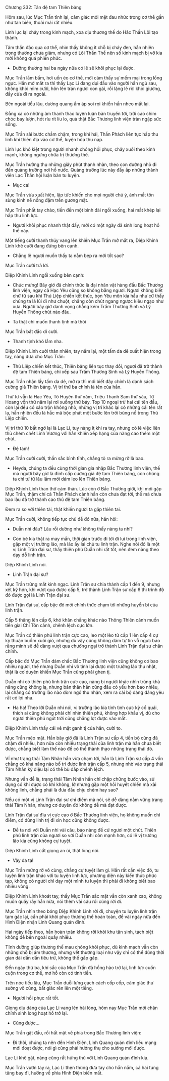 




Chương 332: Tân đệ tam Thiên bảng


Hôm sau, lúc Mục Trần tỉnh lại, cảm giác mỏi mệt đau nhức trong cơ thể gần như tan biến, thoải mái rất nhiều.

Linh lực lại chảy trong kinh mạch, xoa dịu thương thế do Hắc Thần Lôi tạo thành.

Tâm thần đảo qua cơ thể, nhìn thấy không ít chỗ bị cháy đen, hẳn nhiên trọng thương chưa giảm, nhưng có Lôi Thần Thể nên số kinh mạch bị vỡ kia mới không quá phiền phức.

- Dưỡng thương hai ba ngày nữa có lẽ sẽ khôi phục lại được.

Mục Trần lẩm bẩm, hơi uốn éo cơ thể, mới cảm thấy sự mềm mại trong lồng ngực. Hắn mở mắt ra thì thấy Lạc Li đang dụi đầu vào người hắn ngủ sau, không khỏi mỉm cười, hôn lên trán người con gái, rồi lặng lẽ rời khỏi giường, đẩy cửa đi ra ngoài.

Bên ngoài tiểu lâu, dương quang ấm áp soi rọi khiến hắn nheo mắt lại.

Đằng xa có những âm thanh thao luyện luận bàn truyền tới, trời cao chim chóc bay lượn, hót ríu rít líu lo, quả thật Bắc Thương linh viện tràn ngập sức sống.

Mục Trần sải bước chầm chậm, trong khí hải, Thần Phách liên tục hấp thu linh khí thiên địa vào cơ thể, luyện hóa thu nạp.

Linh lực khô kiệt trong người nhanh chóng hồi phục, chảy xuôi theo kinh mạnh, không ngừng chữa trị thương thế.

Mục Trần hưởng thụ những giây phút thanh nhàn, theo con đường nhỏ đi đến quảng trường nơi hồ nước. Quảng trường lúc này đầy ắp những thành viên Lạc Thần hội luận bàn tu luyện.

- Mục ca!

Mục Trần vừa xuất hiện, lập tức khiến cho mọi người chú ý, ánh mắt tôn sùng kinh nể nồng đậm trên gương mặt.

Mục Trần phất tay chào, tiến đến một bình đài ngồi xuống, hai mắt khép lại hấp thu linh lực.

- Ngươi khôi phục nhanh thật đấy, mới có một ngày đã sinh long hoạt hổ thế này.

Một tiếng cười thanh thúy vang lên khiến Mục Trần mở mắt ra, Diệp Khinh Linh khẽ cười đang đứng bên cạnh.

- Chẳng lẽ ngươi muốn thấy ta nằm bẹp ra mới tốt sao?

Mục Trần cười trả lời.

Diệp Khinh Linh ngồi xuống bên cạnh:

- Chúc mừng! Bây giờ đã chính thức là đại nhân vật hàng đầu Bắc Thương linh viện, ngay cả Hạc Yêu cũng so không bằng ngươi. Ngươi không biết chứ từ sau khi Thú Liệp chiến kết thúc, bọn Yêu môn kia hầu như cứ thấy chúng ta là lủi đi như chuột, chẳng còn chút ngang ngược kiêu ngạo như xưa. Ngươi bây giờ danh vọng chẳng kém Trầm Thương Sinh và Lý Huyền Thông chút nào đâu.

- Ta thật chỉ muốn thanh tịnh mà thôi

Mục Trần bất đắc dĩ cười.

- Thanh tịnh khó lắm nha.

Diệp Khinh Linh cười thản nhiên, tay nắm lại, một tấm da dê xuất hiện trong tay, nàng đưa cho Mục Trần:

- Thú Liệp chiến kết thúc, Thiên bảng liên tục thay đổi, ngươi đã trở thành đệ tam Thiên bảng, chỉ xếp sau Trầm Thương Sinh và Lý Huyền Thông.

Mục Trần nhận lấy tấm da dê, mở ra thì mới biết đây chính là danh sách cường giả Thiên bảng. Vị trí thứ ba chính là tên của hắn.

Thứ tư vẫn là Hạc Yêu, Tô Huyên thứ năm, Triệu Thanh Sam thứ sáu, Từ Hoang vốn thứ năm lại rơi xuống thứ bảy. Top 10 ngoại trừ hai cái tên đầu, còn lại đều có xáo trộn không nhỏ, những vị trí khác lại có những cái tên rất lạ, hẳn nhiên đều là hắc mã bộc phát một bước lên trời bùng nổ trong Thú Liệp chiến.

Vị trí thứ 10 bất ngờ lại là Lạc Li, tuy nàng ít khi ra tay, nhưng có lẽ việc liên thủ chém chết Linh Vương với hắn khiến xếp hạng của nàng cao thêm một chút.

- Đệ tam!

Mục Trần cười cười, thần sắc bình tĩnh, chẳng tỏ ra mừng rỡ là bao.

- Heyda, chúng ta đều cùng thời gian gia nhập Bắc Thương linh viện, thế mà ngươi bây giờ là đỉnh cấp cường giả đệ tam Thiên bảng, còn chúng ta chỉ từ từ lâu lắm mới dám leo lên Thiên bảng.

Diệp Khinh Linh than thở cảm thán. Lúc còn ở Bắc Thương giới, khi mới gặp Mục Trần, thậm chí cả Thần Phách cảnh hắn còn chưa đạt tới, thế mà chưa bao lâu đã trở thành cao thủ đệ tam Thiên bảng.

Đem ra so với thiên tài, thật khiến người ta gặp thiên tai.

Mục Trần cười, không tiếp tục chủ đề đó nữa, hắn hỏi:

- Duẫn nhi đâu? Lâu rồi dường như không thấy nàng ta nhỉ?

- Con bé kia thật ra may mắn, thời gian trước đi tới đi lui trong linh viện, gặp một vị trưởng lão, mà lão ấy lại chủ tu linh trận. Nghe nói đó là một vị Linh Trận đại sư, thấy thiên phú Duẫn nhi rất tốt, nên đem nàng theo dạy dỗ linh trận.

Diệp Khinh Linh nói.

- Linh Trận đại sư?

Mục Trần trừng mắt kinh ngạc. Linh Trận sư chia thành cấp 1 đến 9, nhưng xét kỹ hơn, khi vượt qua được cấp 5, trở thành Linh Trận sư cấp 6 thì trình độ đó được gọi là Linh Trận đại sư.

Linh Trận đại sư, cấp bậc đó mới chính thức chạm tới những huyền bí của linh trận.

Cấp 5 thăng lên cấp 6, khó khăn chẳng khác nào Thông Thiên cảnh muốn tiến giai Chí Tôn cảnh, chênh lệch cực lớn.

Mục Trần có thiên phú linh trận cực cao, leo một lèo từ cấp 1 lên cấp 4 cự kỳ thuận buồm xuôi gió, nhưng dù vậy cũng không dám tự tin vỗ ngực bảo rằng mình sẽ dễ dàng vượt qua chướng ngại trở thành Linh Trận đại sư chân chính.

Cấp bậc đó Mục Trần dám chắc Bắc Thương linh viện cũng không có bao nhiêu người, thế nhưng Duẫn nhi vô tình lại được một trưởng lão thu nhật, thật là cơ duyên khiến Mục Trần cũng phải ghen tị.

Duẫn nhi có thiên phú linh trận cực cao, nàng bị người khác nhìn trúng khả năng cũng không lạ, nhưng bản thân hắn cũng đâu có yếu hơn bao nhiêu, lại chẳng có trưởng lão nào dòm ngó thu nhận, xem ra cái bộ dáng đáng yêu rất có lợi nha.

- Ha ha! Theo lời Duẫn nhi nói, vị trưởng lão kia tính tình cực kỳ cổ quái, thích ai cũng không phải chỉ nhìn thiên phú, không hợp khẩu vị, dù cho ngươi thiên phú ngút trời cũng chẳng lọt được vào mắt.

Diệp Khinh Linh thấy cái vẻ mặt ganh tị của hắn, cười to.

Mục Trần méo mặt. Hắn bây giờ đã là Linh Trận sư cấp 4, tiến bộ cũng đã chậm đi nhiều, hơn nữa còn nhiều trạng thái của linh trận mà hắn chưa biết được, chẳng biết làm thế nào để có thể thành thạo những trạng thái đó.

VÍ như trạng thái Tâm Nhãn hắn vừa chạm tới, hắn là Linh Trận sư cấp 4 vốn chẳng có khả năng nào bố trí được linh trận cấp 5, nhưng nhờ vào trạng thái Tâm Nhãn kỳ diệu lại có thể bù đắp chênh lệch.

Nhưng vấn đề là, trạng thái Tâm Nhãn hắn chỉ chập chững bước vào, sử dụng có khi được có khi không, lỡ nhưng gặp một hồi huyết chiến mà xài không linh, chẳng phải là đưa đầu chịu chém hay sao?

Nếu có một vị Linh Trận đại sư chỉ điểm mà nói, sẽ dễ dàng nắm vững trạng thái Tâm Nhãn, nhưng cơ duyên đó không dễ mà đạt được.

Linh Trận đại sư địa vị cực cao ở Bắc Thương linh viện, họ không muốn chỉ điểm, có dùng linh trị đi xin học cũng không được.

- Để ta nói với Duẫn nhi vài câu, bảo nàng để cử ngươi một chút. Thiên phú linh trận của ngươi so với Duẫn nhi còn mạnh hơn, có lẽ vị trưởng lão kia cũng không cự tuyệt.

Diệp Khinh Linh cất giọng an ủi, thật lòng nói.

- Vậy đa tạ!

Mục Trần mừng rỡ vô cùng, chẳng cự tuyệt làm gì. Hắn rất cần việc đó, tu luyện linh trận khác với tu luyện linh lực, phương diện này kiến thức phức tạp, không có người chỉ dạy một mình tu luyện thì phải đi không biết bao nhiêu vòng.

Diệp Khinh Linh khoát tay, thấy Mục Trần sắc mặt vẫn còn xanh xao, không muốn quấy rầy hắn nữa, nói thêm vài câu rồi cũng rời đi.

Mục Trần nhìn theo bóng Diệp Khinh Linh rời đi, chuyện tu luyện linh trận tạm gác lại, cần phải khôi phục thương thế hoàn toàn, để vài ngày nữa đến Hình Điện nhận Linh Quang quán đỉnh.

Hai ngày tiếp theo, hắn hoàn toàn không rời khỏi khu tân sinh, tách biệt không để bên ngoài quấy nhiễu.

Tĩnh dưỡng giúp thương thế mau chóng khôi phục, dù kinh mạch vẫn còn những chỗ bị ám thương, nhưng vết thương loại như vậy chỉ có thể dùng thời gian dài dần dần tiêu trừ, không thể gấp gáp.

Đến ngày thứ ba, khí sắc của Mục Trần đã hồng hào trở lại, linh lực cuồn cuộn trong cơ thể, mơ hồ còn có tinh tiến.

Trên nóc tiểu lâu, Mục Trần duỗi lưng cách cách cốp cốp, cảm giảc thư sướng vô cùng, bất giác rên lên một tiếng.

- Ngươi hồi phục rất tốt.

Giọng dịu dàng của Lạc Li vang lên hài lòng, hôm nay Mục Trần mới chân chính sinh long hoạt hổ trở lại.

- Cũng được...

Mục Trần gật đầu, rồi hất mặt về phía trong Bắc Thương linh viện:

- Đi thôi, chúng ta nên đến Hình Điện, Linh Quang quán đỉnh liều mạng mới đoạt được, nói gì cũng phải hưởng thụ cho sướng mới được.

Lạc Li khẽ gật, nàng cũng rất hứng thú với Linh Quang quán đỉnh kia.

Mục Trần vươn tay ra, Lạc Li thẹn thùng đưa tay cho hắn nắm, cả hai tung tăng bay đi, hướng về phía Hình Điện biến mất.




